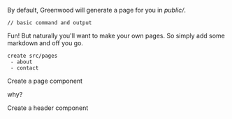 By default, Greenwood will generate a page for you in _public/_.
```shell
// basic command and output
```

Fun!  But naturally you'll want to make your own pages.  So simply add some markdown and off you go.
```shell
create src/pages
 - about
 - contact
```


Create a page component


why?

Create a header component
